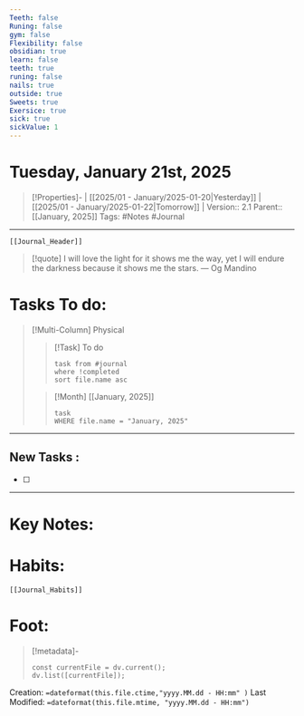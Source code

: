 ```yaml
---
Teeth: false
Runing: false
gym: false
Flexibility: false
obsidian: true
learn: false
teeth: true
runing: false
nails: true
outside: true
Sweets: true
Exersice: true
sick: true
sickValue: 1
---
```

# Tuesday, January 21st, 2025
>[!Properties]- | [[2025/01 - January/2025-01-20|Yesterday]] | [[2025/01 - January/2025-01-22|Tomorrow]] | 
>Version:: 2.1
>Parent:: [[January, 2025]]
>Tags: #Notes #Journal 
***
```meta-bind-embed
[[Journal_Header]]
```
> [!quote] I will love the light for it shows me the way, yet I will endure the darkness because it shows me the stars.
> — Og Mandino
# Tasks To do:
>[!Multi-Column] Physical
>>[!Task] To do 
>>```dataview
>>task from #journal
>>where !completed
>>sort file.name asc
>>```
>
>>[!Month] [[January, 2025]]
>>```dataview
>>task
>>WHERE file.name = "January, 2025"
>>```
***
## New Tasks :
- [ ]
***

# Key Notes:


# Habits:
```meta-bind-embed
[[Journal_Habits]]
```
# Foot:

>[!metadata]- 
>```dataviewjs
>const currentFile = dv.current();
>dv.list([currentFile]);
>```
Creation:          `=dateformat(this.file.ctime,"yyyy.MM.dd - HH:mm" )`
Last Modified:  `=dateformat(this.file.mtime, "yyyy.MM.dd - HH:mm")`


